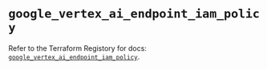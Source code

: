 # `google_vertex_ai_endpoint_iam_policy`

Refer to the Terraform Registory for docs: [`google_vertex_ai_endpoint_iam_policy`](https://registry.terraform.io/providers/hashicorp/google-beta/5.21.0/docs/resources/google_vertex_ai_endpoint_iam_policy).
